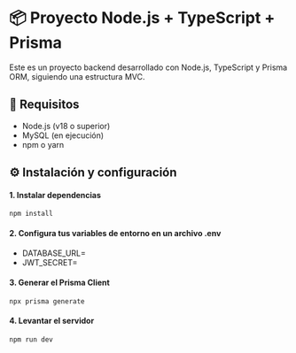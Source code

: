 # 📦 Proyecto Node.js + TypeScript + Prisma

Este es un proyecto backend desarrollado con Node.js, TypeScript y Prisma ORM, siguiendo una estructura MVC.

## 🚀 Requisitos

- Node.js (v18 o superior)
- MySQL (en ejecución)
- npm o yarn

## ⚙️ Instalación y configuración

#### 1. Instalar dependencias
``` 
npm install
```
#### 2. Configura tus variables de entorno en un archivo .env

- DATABASE_URL=
- JWT_SECRET=

#### 3. Generar el Prisma Client

``` 
npx prisma generate
``` 

#### 4. Levantar el servidor

``` 
npm run dev
``` 

